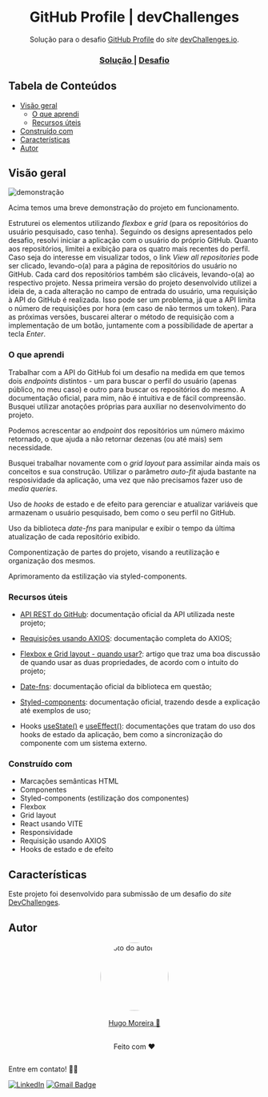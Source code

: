 <h1 align="center">GitHub Profile | devChallenges</h1>

<div align="center">
   Solução para o desafio <a href="https://devchallenges.io/challenge/github-profile" target="_blank">GitHub Profile</a> do <i>site</i> <a href="http://devchallenges.io" target="_blank">devChallenges.io</a>.
</div>

<div align="center">
  <h3>
    <a href="https://hugo-moreira91.github.io/github-profile/">
      Solução
    </a>
    <span> | </span>
    <a href="https://devchallenges.io/challenge/github-profile">
      Desafio
    </a>
  </h3>
</div>

## Tabela de Conteúdos

- [Visão geral](#visão-geral)
  - [O que aprendi](#o-que-aprendi)
  - [Recursos úteis](#recursos-úteis)
- [Construído com](#construído-com)
- [Características](#características)
- [Autor](#autor)

## Visão geral

![demonstração](./public/medias/project-github-profile-demonstration.gif)

Acima temos uma breve demonstração do projeto em funcionamento. 

Estruturei os elementos utilizando *flexbox* e *grid* (para os repositórios do usuário pesquisado, caso tenha). Seguindo os designs apresentados pelo desafio, resolvi iniciar a aplicação com o usuário do próprio GitHub. Quanto aos repositórios, limitei a exibição para os quatro mais recentes do perfil. Caso seja do interesse em visualizar todos, o link *View all repositories* pode ser clicado, levando-o(a) para a página de repositórios do usuário no GitHub. Cada card dos repositórios também são clicáveis, levando-o(a) ao respectivo projeto.
Nessa primeira versão do projeto desenvolvido utilizei a ideia de, a cada alteração no campo de entrada do usuário, uma requisição à API do GitHub é realizada. Isso pode ser um problema, já que a API limita o número de requisições por hora (em caso de não termos um token). Para as próximas versões, buscarei alterar o método de requisição com a implementação de um botão, juntamente com a possibilidade de apertar a tecla *Enter*.

### O que aprendi

Trabalhar com a API do GitHub foi um desafio na medida em que temos dois *endpoints* distintos - um para buscar o perfil do usuário (apenas público, no meu caso) e outro para buscar os repositórios do mesmo. A documentação oficial, para mim, não é intuitiva e de fácil compreensão. Busquei utilizar anotações próprias para auxiliar no desenvolvimento do projeto.

Podemos acrescentar ao *endpoint* dos repositórios um número máximo retornado, o que ajuda a não retornar dezenas (ou até mais) sem necessidade.

Busquei trabalhar novamente com o *grid layout* para assimilar ainda mais os conceitos e sua construção. Utilizar o parâmetro *auto-fit* ajuda bastante na resposividade da aplicação, uma vez que não precisamos fazer uso de *media queries*.

Uso de *hooks* de estado e de efeito para gerenciar e atualizar variáveis que armazenam o usuário pesquisado, bem como o seu perfil no GitHub.

Uso da biblioteca *date-fns* para manipular e exibir o tempo da última atualização de cada repositório exibido.

Componentização de partes do projeto, visando a reutilização e organização dos mesmos.

Aprimoramento da estilização via styled-components.

### Recursos úteis

- [API REST do GitHub](https://docs.github.com/pt/rest?apiVersion=2022-11-28): documentação oficial da API utilizada neste projeto;

- [Requisições usando AXIOS](https://axios-http.com/docs/intro): documentação completa do AXIOS;

- [Flexbox e Grid layout - quando usar?](https://dev.to/codecasts/grid-para-layout-flexbox-para-componentes-gb3): artigo que traz uma boa discussão de quando usar as duas propriedades, de acordo com o intuito do projeto;

- [Date-fns](https://date-fns.org/docs/Getting-Started): documentação oficial da biblioteca em questão;

- [Styled-components](https://styled-components.com/docs): documentação oficial, trazendo desde a explicação até exemplos de uso;

- Hooks [useState()](https://react.dev/reference/react/useState) e [useEffect()](https://react.dev/reference/react/useEffect): documentações que tratam do uso dos hooks de estado da aplicação, bem como a sincronização do componente com um sistema externo. 

### Construído com

- Marcações semânticas HTML
- Componentes
- Styled-components (estilização dos componentes)
- Flexbox
- Grid layout
- React usando VITE
- Responsividade
- Requisição usando AXIOS
- Hooks de estado e de efeito

## Características

Este projeto foi desenvolvido para submissão de um desafio do *site* [DevChallenges](https://devchallenges.io/challenges-dashboard).

## Autor

<div style="display: flex; flex-direction: column; align-items: center; justify-content: center;">
  <img style="border-radius: 50%; width: 8.5rem" src="https://avatars.githubusercontent.com/u/129432443?s=400&u=ff3281ddf2cf31d4a71b01d46fcb4d8452398749&v=4" alt="Foto do autor">
  <a style="margin: 1rem 0;" href="https://github.com/Hugo-Moreira91">Hugo Moreira 🚀</a>
  <p>Feito com ❤️</p>
</div>

Entre em contato! ✍🏽

[![LinkedIn](https://img.shields.io/badge/LinkedIn-Hugo%20Moreira-blue?style=flat-square&logo=linkedin)](https://www.linkedin.com/in/hugo-c%C3%A9sar-santos-moreira-a10823248/)
[![Gmail Badge](https://img.shields.io/badge/-hugo.cesar91@gmail.com-c14438?style=flat-square&logo=Gmail&logoColor=white&link=mailto:hugo.cesar91@gmail.com)](mailto:hugo.cesar91@gmail.com)